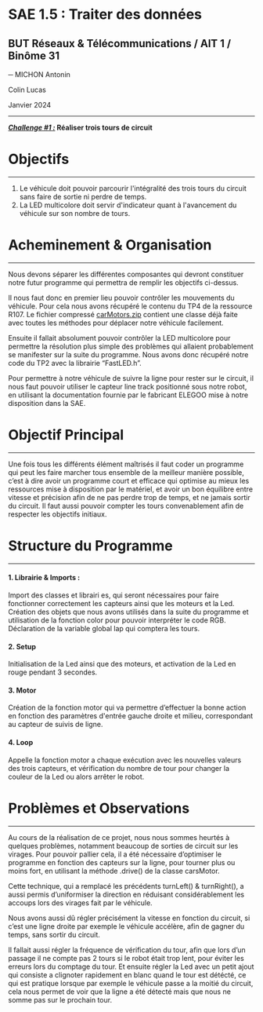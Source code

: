 # **SAE 1.5 : Traiter des données**
## BUT Réseaux & Télécommunications / AlT 1 / Binôme 31
**─**
MICHON Antonin

Colin Lucas

Janvier 2024

---

**_<span style="text-decoration:underline;">Challenge #1 :</span>_  Réaliser trois tours de circuit**


# **Objectifs**
---


1. Le véhicule doit pouvoir parcourir l'intégralité des trois tours du circuit sans faire de sortie ni perdre de temps.
2. La LED multicolore doit servir d'indicateur quant à l'avancement du véhicule sur son nombre de tours.


# **Acheminement & Organisation**
---
Nous devons séparer les différentes composantes qui devront constituer notre futur programme qui permettra de remplir les objectifs ci-dessus.

Il nous faut donc en premier lieu pouvoir contrôler les mouvements du véhicule. Pour cela nous avons récupéré le contenu du TP4 de la ressource R107. Le fichier compressé [carMotors.zip](https://moodle.univ-fcomte.fr/mod/resource/view.php?id=713831) contient une classe déjà faite avec toutes les méthodes pour déplacer notre véhicule facilement.

Ensuite il fallait absolument pouvoir contrôler la LED multicolore pour permettre la résolution plus simple des problèmes qui allaient probablement se manifester sur la suite du programme. Nous avons donc récupéré notre code du TP2 avec la librairie “FastLED.h”.

Pour permettre à notre véhicule de suivre la ligne pour rester sur le circuit, il nous faut pouvoir utiliser le capteur line track positionné sous notre robot, en utilisant la documentation fournie par le fabricant  ELEGOO mise à notre disposition dans la SAE.


# **Objectif Principal**
---
Une fois tous les différents élément maîtrisés il faut coder un programme qui peut les faire marcher tous ensemble de la meilleur manière possible, c’est à dire avoir un programme court et efficace qui optimise au mieux les ressources mise à disposition par le matériel, et avoir un bon équilibre entre vitesse et précision afin de ne pas perdre trop de temps, et ne jamais sortir du circuit. Il faut aussi pouvoir compter les tours convenablement afin de respecter les objectifs initiaux.


# **Structure du Programme**
---
#### 1. Librairie & Imports :

Import des classes et librairi	es, qui seront nécessaires pour faire fonctionner correctement les capteurs ainsi que les moteurs et la Led. Création des objets que nous avons utilisés dans la suite du programme et utilisation de la fonction color pour pouvoir interpréter le code RGB.
Déclaration de la variable global lap qui comptera les tours.

#### 2. Setup
Initialisation de la Led ainsi que des moteurs, et activation de la Led en rouge pendant 3 secondes.
#### 3. Motor
Création de la fonction motor qui va permettre d’effectuer la bonne action en fonction des paramètres d'entrée gauche droite et milieu, correspondant au capteur de suivis de ligne.

#### 4. Loop
Appelle la fonction motor a chaque exécution avec les nouvelles valeurs des trois capteurs, et vérification du nombre de tour pour changer la couleur de la Led ou alors arrêter le robot.
# **Problèmes et Observations**
---
Au cours de la réalisation de ce projet, nous nous sommes heurtés à quelques problèmes, notamment beaucoup de sorties de circuit sur les virages. Pour pouvoir pallier cela, il a été nécessaire d’optimiser le programme en fonction des capteurs sur la ligne, pour tourner plus ou moins fort, en utilisant la méthode .drive() de la classe carsMotor. 

Cette technique, qui a remplacé les précédents turnLeft() & turnRight(), a aussi permis d’uniformiser la direction en réduisant considérablement les accoups lors des virages fait par le véhicule. 

Nous avons aussi dû régler précisément la vitesse en fonction du circuit, si c’est une ligne droite par exemple le véhicule accélère, afin de gagner du temps, sans sortir du circuit.

Il fallait aussi régler la fréquence de vérification du tour, afin que lors d’un passage il ne compte pas 2 tours si le robot était trop lent, pour éviter les erreurs lors du comptage du tour. Et ensuite régler la Led avec un petit ajout qui consiste a clignoter rapidement en blanc quand le tour est détécté, ce qui est pratique lorsque par exemple le véhicule passe a la moitié du circuit, cela nous permet de voir que la ligne a été détecté mais que nous ne somme pas sur le prochain tour.
